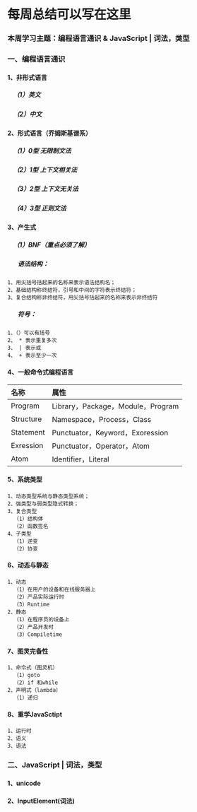 # 每周总结可以写在这里
### 本周学习主题：编程语言通识 & JavaScript | 词法，类型
### 一、编程语言通识
#### 1、非形式语言
##### &nbsp;&nbsp;&nbsp;&nbsp;（1）英文
##### &nbsp;&nbsp;&nbsp;&nbsp;（2）中文
#### 2、形式语言（乔姆斯基谱系）
##### &nbsp;&nbsp;&nbsp;&nbsp;（1）0型 无限制文法      
##### &nbsp;&nbsp;&nbsp;&nbsp;（2）1型 上下文相关法
##### &nbsp;&nbsp;&nbsp;&nbsp;（3）2型 上下文无关法 
##### &nbsp;&nbsp;&nbsp;&nbsp;（4）3型 正则文法
#### 3、产生式
##### &nbsp;&nbsp;&nbsp;&nbsp;（1）BNF（重点必须了解） 
##### &nbsp;&nbsp;&nbsp;&nbsp;&nbsp;&nbsp;&nbsp;语法结构： 
```
1、用尖括号括起来的名称来表示语法结构名；
2、基础结构称终结符，引号和中间的字符表示终结符；
3、复合结构称非终结符，用尖括号括起来的名称来表示非终结符
```
##### &nbsp;&nbsp;&nbsp;&nbsp;&nbsp;&nbsp;&nbsp;符号：
```
1、（）可以有括号
2、 * 表示重复多次 
3、 | 表示或
4、 + 表示至少一次
```
#### 4、一般命令式编程语言
|  名称     |属性  |
| :-------- | :--------|
| Program  |Library，Package，Module，Program |
| Structure     |Namespace，Process，Class |
| Statement     |Punctuator，Keyword，Exoression|
| Exression 	|Punctuator，Operator，Atom   |
| Atom   |Identifier，Literal |

#### 5、系统类型
```
1、动态类型系统与静态类型系统；
2、强类型与弱类型隐式转换；
3、复合类型
  （1）结构体
  （2）函数签名
4、子类型
  （1）逆变
  （2）协变
```
#### 6、动态与静态
```
1、动态
  （1）在用户的设备和在线服务器上
  （2）产品实际运行时
  （3）Runtime
2、静态
  （1）在程序员的设备上
  （2）产品开发时
  （3）Compiletime
```
#### 7、图灵完备性
```
1、命令式（图灵机）
  （1）goto
  （2）if 和while
2、声明式（lambda）
  （1）递归
```
#### 8、重学JavaSctipt
```
1、运行时
2、语义
3、语法
```
###  二、JavaScript | 词法，类型
#### 1、unicode
#### 2、InputElement(词法)
